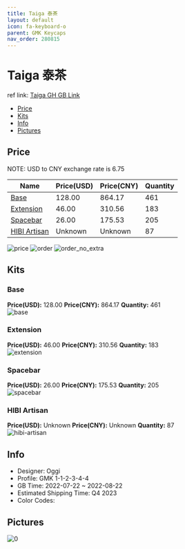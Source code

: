 ```yaml
---
title: Taiga 泰茶
layout: default
icon: fa-keyboard-o
parent: GMK Keycaps
nav_order: 280815
---
```


# Taiga 泰茶

ref link: [Taiga GH GB Link](https://geekhack.org/index.php?topic=117825)

* [Price](#price)
* [Kits](#kits)
* [Info](#info)
* [Pictures](#pictures)

## Price

NOTE: USD to CNY exchange rate is 6.75

| Name          | Price(USD)   |  Price(CNY) | Quantity |
| ------------- | ------------ |  ---------- | -------- |
|[Base](#base)|128.00|864.17|461|
|[Extension](#extension)|46.00|310.56|183|
|[Spacebar](#spacebar)|26.00|175.53|205|
|[HIBI Artisan](#hibi-artisan)|Unknown|Unknown|87|

<img src="{{ 'assets/images/gmk-keycaps/Taiga/price.png' | relative_url }}" alt="price" class="image featured">
<img src="{{ 'assets/images/gmk-keycaps/Taiga/order.png' | relative_url }}" alt="order" class="image featured">
<img src="{{ 'assets/images/gmk-keycaps/Taiga/order_no_extra.png' | relative_url }}" alt="order_no_extra" class="image featured">

## Kits
### Base  
**Price(USD):** 128.00	**Price(CNY):** 864.17	**Quantity:** 461  
<img src="{{ 'assets/images/gmk-keycaps/Taiga/kits_pics/base.jpg' | relative_url }}" alt="base" class="image featured">

### Extension  
**Price(USD):** 46.00	**Price(CNY):** 310.56	**Quantity:** 183  
<img src="{{ 'assets/images/gmk-keycaps/Taiga/kits_pics/extension.png' | relative_url }}" alt="extension" class="image featured">

### Spacebar  
**Price(USD):** 26.00	**Price(CNY):** 175.53	**Quantity:** 205  
<img src="{{ 'assets/images/gmk-keycaps/Taiga/kits_pics/spacebar.png' | relative_url }}" alt="spacebar" class="image featured">

### HIBI Artisan  
**Price(USD):** Unknown	**Price(CNY):** Unknown	**Quantity:** 87  
<img src="{{ 'assets/images/gmk-keycaps/Taiga/kits_pics/hibi-artisan.png' | relative_url }}" alt="hibi-artisan" class="image featured">

## Info
* Designer: Oggi  
* Profile: GMK 1-1-2-3-4-4  
* GB Time: 2022-07-22 ~ 2022-08-22  
* Estimated Shipping Time: Q4 2023  
* Color Codes:  


## Pictures  
<img src="{{ 'assets/images/gmk-keycaps/Taiga/rendering_pics/0.png' | relative_url }}" alt="0" class="image featured">
